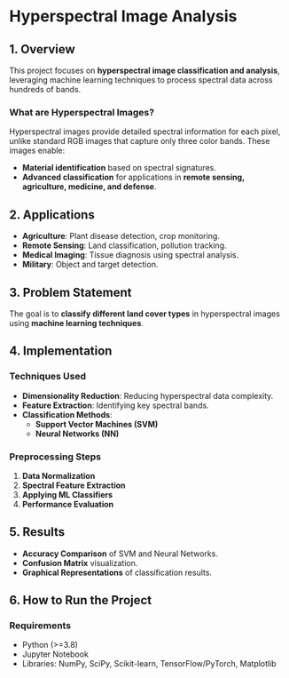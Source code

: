 # Hyperspectral Image Analysis

## 1. Overview
This project focuses on **hyperspectral image classification and analysis**, leveraging machine learning techniques to process spectral data across hundreds of bands.

### **What are Hyperspectral Images?**
Hyperspectral images provide detailed spectral information for each pixel, unlike standard RGB images that capture only three color bands. These images enable:
- **Material identification** based on spectral signatures.
- **Advanced classification** for applications in **remote sensing, agriculture, medicine, and defense**.

## 2. Applications
- **Agriculture**: Plant disease detection, crop monitoring.
- **Remote Sensing**: Land classification, pollution tracking.
- **Medical Imaging**: Tissue diagnosis using spectral analysis.
- **Military**: Object and target detection.

## 3. Problem Statement
The goal is to **classify different land cover types** in hyperspectral images using **machine learning techniques**.

## 4. Implementation
### **Techniques Used**
- **Dimensionality Reduction**: Reducing hyperspectral data complexity.
- **Feature Extraction**: Identifying key spectral bands.
- **Classification Methods**:
  - **Support Vector Machines (SVM)**
  - **Neural Networks (NN)**

### **Preprocessing Steps**
1. **Data Normalization**
2. **Spectral Feature Extraction**
3. **Applying ML Classifiers**
4. **Performance Evaluation**

## 5. Results
- **Accuracy Comparison** of SVM and Neural Networks.
- **Confusion Matrix** visualization.
- **Graphical Representations** of classification results.

## 6. How to Run the Project
### **Requirements**
- Python (>=3.8)
- Jupyter Notebook
- Libraries: NumPy, SciPy, Scikit-learn, TensorFlow/PyTorch, Matplotlib


